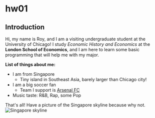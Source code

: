 # hw01
## Introduction
Hi, my name is Roy, and I am a visiting undergraduate student at the University of Chicago! I study *Economic History and Economics* at the **London School of Economics**, and I am here to learn some basic programming that will help me with my major.

**List of things about me:**
* I am from Singapore
  * Tiny island in Southeast Asia, barely larger than Chicago city!
* I am a big soccer fan
  * Team I support is [Arsenal FC](https://www.arsenal.com/)
* Music taste: R&B, Rap, some Pop

That's all! Have a picture of the Singapore skyline because why not.
![Singapore skyline](https://media.istockphoto.com/photos/singapore-skyline-at-marina-bay-at-twilight-with-glowing-sunset-the-picture-id642250848?k=6&m=642250848&s=612x612&w=0&h=j6axpCSSN2_j8OOjuvrs0qzo1FcKv2wvlKOlsV_rG4g=)
